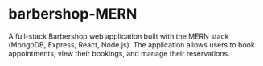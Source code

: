 # barbershop-MERN
A full-stack Barbershop web application built with the MERN stack (MongoDB, Express, React, Node.js). The application allows users to book appointments, view their bookings, and manage their reservations.
